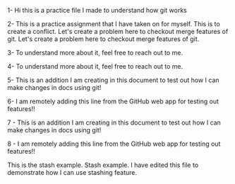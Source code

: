 1- Hi this is a practice file I made to understand how git works

2- This is a practice assignment that I have taken on for myself. This is to create a conflict. Let's create a problem here to checkout merge features of git. Let's create a problem here to checkout merge features of git.

3- To understand more about it, feel free to reach out to me.

4- To understand more about it, feel free to reach out to me.

5- This is an addition I am creating in this document to test out how I can make changes in docs using git!

6- I am remotely adding this line from the GitHub web app for testing out features!!

7 - This is an addition I am creating in this document to test out how I can make changes in docs using git!

8 - I am remotely adding this line from the GitHub web app for testing out features!!

This is the stash example. Stash example. I have edited this file to demonstrate how I can use stashing feature.
